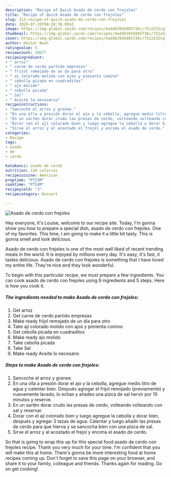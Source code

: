 ```yaml
---
description: "Recipe of Quick Asado de cerdo con frejoles"
title: "Recipe of Quick Asado de cerdo con frejoles"
slug: 313-recipe-of-quick-asado-de-cerdo-con-frejoles
date: 2020-07-20T00:28:36.056Z
image: https://img-global.cpcdn.com/recipes/4add6392b985736c/751x532cq70/asado-de-cerdo-con-frejoles-foto-principal.jpg
thumbnail: https://img-global.cpcdn.com/recipes/4add6392b985736c/751x532cq70/asado-de-cerdo-con-frejoles-foto-principal.jpg
cover: https://img-global.cpcdn.com/recipes/4add6392b985736c/751x532cq70/asado-de-cerdo-con-frejoles-foto-principal.jpg
author: Hester Nash
ratingvalue: 5
reviewcount: 10677
recipeingredient:
- " arroz"
- " carne de cerdo partido empresas"
- " frijol remojado de un da para otro"
- " aj colorado molido con ajos y pimienta comino"
- " cebolla picada en cuadraditos"
- " ajo molido"
- " cebolla picada"
- " Sal"
- " Aceite lo necesario"
recipeinstructions:
- "Sancoche el arroz y granee."
- "En una olla a presión dorar el ajo y la cebolla, agregue medio litro de agua y calentar bien. Después agregar el frijol remojado (previamente) y nuevamente lavado, lo echas y añades una pizca de sal hervir por 10 minutos y reserve."
- "En un sartén dorar crudo las presas de cerdo, volteando volteando con sal y reservar."
- "Dorar con el ají colorado bien y luego agregue la cebolla y dorar bien, después y agregar 3 tazas de agua. Calentar y luego añadir las presas de cerdo para que hierva y se sancocha bien con una pizca de sal."
- "Sirve el arroz y al acostado el frejol y encima el asado de cerdo."
categories:
- Recipe
tags:
- asado
- de
- cerdo

katakunci: asado de cerdo 
nutrition: 120 calories
recipecuisine: American
preptime: "PT23M"
cooktime: "PT54M"
recipeyield: "3"
recipecategory: Dessert

---
```



![Asado de cerdo con frejoles](https://img-global.cpcdn.com/recipes/4add6392b985736c/751x532cq70/asado-de-cerdo-con-frejoles-foto-principal.jpg)

Hey everyone, it's Louise, welcome to our recipe site. Today, I'm gonna show you how to prepare a special dish, asado de cerdo con frejoles. One of my favorites. This time, I am going to make it a little bit tasty. This is gonna smell and look delicious.



Asado de cerdo con frejoles is one of the most well liked of recent trending meals in the world. It is enjoyed by millions every day. It's easy, it's fast, it tastes delicious. Asado de cerdo con frejoles is something that I have loved my entire life. They're nice and they look wonderful.


To begin with this particular recipe, we must prepare a few ingredients. You can cook asado de cerdo con frejoles using 9 ingredients and 5 steps. Here is how you cook it.

<!--inarticleads1-->

##### The ingredients needed to make Asado de cerdo con frejoles:

1. Get  arroz
1. Get  carne de cerdo partido empresas
1. Make ready  frijol remojado de un día para otro
1. Take  ají colorado molido con ajos y pimienta comino
1. Get  cebolla picada en cuadraditos
1. Make ready  ajo molido
1. Take  cebolla picada
1. Take  Sal
1. Make ready  Aceite lo necesario




<!--inarticleads2-->

##### Steps to make Asado de cerdo con frejoles:

1. Sancoche el arroz y granee.
1. En una olla a presión dorar el ajo y la cebolla, agregue medio litro de agua y calentar bien. Después agregar el frijol remojado (previamente) y nuevamente lavado, lo echas y añades una pizca de sal hervir por 10 minutos y reserve.
1. En un sartén dorar crudo las presas de cerdo, volteando volteando con sal y reservar.
1. Dorar con el ají colorado bien y luego agregue la cebolla y dorar bien, después y agregar 3 tazas de agua. Calentar y luego añadir las presas de cerdo para que hierva y se sancocha bien con una pizca de sal.
1. Sirve el arroz y al acostado el frejol y encima el asado de cerdo.




So that is going to wrap this up for this special food asado de cerdo con frejoles recipe. Thank you very much for your time. I'm confident that you will make this at home. There's gonna be more interesting food at home recipes coming up. Don't forget to save this page on your browser, and share it to your family, colleague and friends. Thanks again for reading. Go on get cooking!
